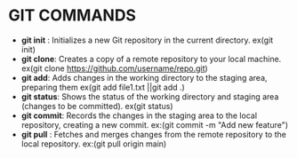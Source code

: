 # GIT COMMANDS
 
* **git init**  : Initializes a new Git repository in the current directory. ex(git init)
* **git clone**: Creates a copy of a remote repository to your local machine. ex(git clone https://github.com/username/repo.git)
* **git add**: Adds changes in the working directory to the staging area, preparing them  ex(git add file1.txt ||git add .)
* **git status**: Shows the status of the working directory and staging area (changes to be committed). ex(git status)
* **git commit**: Records the changes in the staging area to the local repository, creating a new commit. ex:(git commit -m "Add new feature")
* **git pull**  : Fetches and merges changes from the remote repository to the local repository. ex:(git pull origin main)
